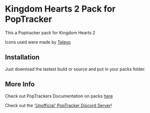 # Kingdom Hearts 2 Pack for PopTracker

This a Poptracker pack for Kingdom Hearts 2

Icons used were made by [Televo](https://github.com/Televo/kingdom-hearts-recollection)

## Installation

Just download the lastest build or source and put in your packs folder.

## More Info

Check out PopTrackers Documentation on packs [here](https://github.com/black-sliver/PopTracker/blob/master/doc/PACKS.md)

Check out the ['Unofficial' PopTracker Discord Server](https://discord.com/invite/gwThqMCPgK)!
